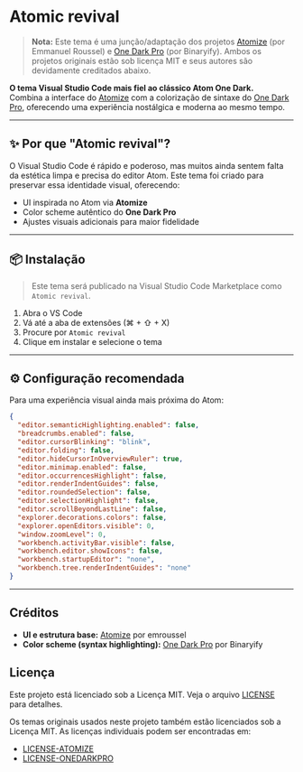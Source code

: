 # Atomic revival

> **Nota:** Este tema é uma junção/adaptação dos projetos [Atomize](https://github.com/emroussel/atomize) (por Emmanuel Roussel) e [One Dark Pro](https://github.com/Binaryify/OneDark-Pro) (por Binaryify). Ambos os projetos originais estão sob licença MIT e seus autores são devidamente creditados abaixo.

**O tema Visual Studio Code mais fiel ao clássico Atom One Dark.**  
Combina a interface do [Atomize](https://github.com/emroussel/atomize) com a colorização de sintaxe do [One Dark Pro](https://github.com/Binaryify/OneDark-Pro), oferecendo uma experiência nostálgica e moderna ao mesmo tempo.

---

## ✨ Por que "Atomic revival"?

O Visual Studio Code é rápido e poderoso, mas muitos ainda sentem falta da estética limpa e precisa do editor Atom. Este tema foi criado para preservar essa identidade visual, oferecendo:

- UI inspirada no Atom via **Atomize**
- Color scheme autêntico do **One Dark Pro**
- Ajustes visuais adicionais para maior fidelidade

---

## 📦 Instalação

> Este tema será publicado na Visual Studio Code Marketplace como `Atomic revival`.

1. Abra o VS Code
2. Vá até a aba de extensões (⌘ + ⇧ + X)
3. Procure por `Atomic revival`
4. Clique em instalar e selecione o tema

---

## ⚙️ Configuração recomendada

Para uma experiência visual ainda mais próxima do Atom:

```json
{
  "editor.semanticHighlighting.enabled": false,
  "breadcrumbs.enabled": false,
  "editor.cursorBlinking": "blink",
  "editor.folding": false,
  "editor.hideCursorInOverviewRuler": true,
  "editor.minimap.enabled": false,
  "editor.occurrencesHighlight": false,
  "editor.renderIndentGuides": false,
  "editor.roundedSelection": false,
  "editor.selectionHighlight": false,
  "editor.scrollBeyondLastLine": false,
  "explorer.decorations.colors": false,
  "explorer.openEditors.visible": 0,
  "window.zoomLevel": 0,
  "workbench.activityBar.visible": false,
  "workbench.editor.showIcons": false,
  "workbench.startupEditor": "none",
  "workbench.tree.renderIndentGuides": "none"
}
```

---

## Créditos

- **UI e estrutura base:** [Atomize](https://github.com/emroussel/atomize) por emroussel
- **Color scheme (syntax highlighting):** [One Dark Pro](https://github.com/Binaryify/OneDark-Pro) por Binaryify

## Licença

Este projeto está licenciado sob a Licença MIT. Veja o arquivo [LICENSE](./LICENSE.txt) para detalhes.

Os temas originais usados neste projeto também estão licenciados sob a Licença MIT. As licenças individuais podem ser encontradas em:

- [LICENSE-ATOMIZE](./LICENSE-ATOMIZE.txt)
- [LICENSE-ONEDARKPRO](./LICENSE-ONEDARKPRO.txt)
